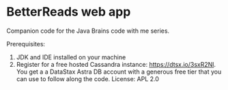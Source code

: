 # BetterReads web app
Companion code for the Java Brains code with me series.

Prerequisites:
1. JDK and IDE installed on your machine
2. Register for a free hosted Cassandra instance: https://dtsx.io/3sxR2Nl. You get a a DataStax Astra DB account with a generous free tier that you can use to follow along the code.
License: APL 2.0
